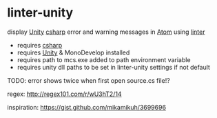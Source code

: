 linter-unity
===
display [Unity] [csharp] error and warning messages in [Atom] using [linter]

- requires [csharp]
- requires [Unity] & MonoDevelop installed
- requires path to mcs.exe added to path environment variable
- requires unity dll paths to be set in linter-unity settings if not default

TODO: error shows twice when first open source.cs file!?

regex:
http://regex101.com/r/wU3hT2/14

inspiration:
https://gist.github.com/mikamikuh/3699696

[Unity]:http://unity3d.com/
[csharp]:https://atom.io/packages/language-csharp
[Atom]:http://atom.io/
[linter]:https://atom.io/packages/linter
